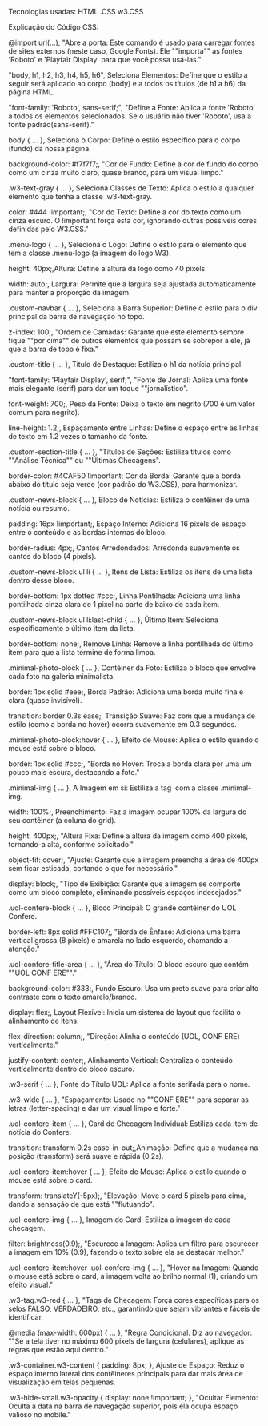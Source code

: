 Tecnologias usadas: 
HTML 
.CSS
w3.CSS

Explicação do Código CSS:

@import url(...),
"Abre a porta: Este comando é usado para carregar fontes de sites externos (neste caso, Google Fonts). Ele ""importa"" as fontes 'Roboto' e 'Playfair Display' para que você possa usá-las."

"body, h1, h2, h3, h4, h5, h6",
Seleciona Elementos: Define que o estilo a seguir será aplicado ao corpo (body) e a todos os títulos (de h1 a h6) da página HTML.

"font-family: 'Roboto', sans-serif;",
"Define a Fonte: Aplica a fonte 'Roboto' a todos os elementos selecionados. Se o usuário não tiver 'Roboto', usa a fonte padrão(sans-serif)."

body { ... },
Seleciona o Corpo: Define o estilo específico para o corpo (fundo) da nossa página.

background-color: #f7f7f7;,
"Cor de Fundo: Define a cor de fundo do corpo como um cinza muito claro, quase branco, para um visual limpo."

.w3-text-gray { ... },
Seleciona Classes de Texto: Aplica o estilo a qualquer elemento que tenha a classe .w3-text-gray.

color: #444 !important;,
"Cor do Texto: Define a cor do texto como um cinza escuro. O !important força esta cor, ignorando outras possíveis cores definidas pelo W3.CSS."

.menu-logo { ... },
Seleciona o Logo: Define o estilo para o elemento que tem a classe .menu-logo (a imagem do logo W3).

height: 40px;,Altura: 
Define a altura da logo como 40 pixels.

width: auto;,
Largura: Permite que a largura seja ajustada automaticamente para manter a proporção da imagem.

.custom-navbar { ... },
Seleciona a Barra Superior: Define o estilo para o div principal da barra de navegação no topo.

z-index: 100;,
"Ordem de Camadas: Garante que este elemento sempre fique ""por cima"" de outros elementos que possam se sobrepor a ele, já que a barra de topo é fixa."

.custom-title { ... },
Título de Destaque: Estiliza o h1 da notícia principal.

"font-family: 'Playfair Display', serif;",
"Fonte de Jornal: Aplica uma fonte mais elegante (serif) para dar um toque ""jornalístico".

font-weight: 700;,
Peso da Fonte: Deixa o texto em negrito (700 é um valor comum para negrito).

line-height: 1.2;,
Espaçamento entre Linhas: Define o espaço entre as linhas de texto em 1.2 vezes o tamanho da fonte.

.custom-section-title { ... },
"Títulos de Seções: Estiliza títulos como ""Análise Técnica"" ou ""Últimas Checagens".

border-color: #4CAF50 !important;
Cor da Borda: Garante que a borda abaixo do título seja verde (cor padrão do W3.CSS), para harmonizar.

.custom-news-block { ... },
Bloco de Notícias: Estiliza o contêiner de uma notícia ou resumo.

padding: 16px !important;,
Espaço Interno: Adiciona 16 pixels de espaço entre o conteúdo e as bordas internas do bloco.

border-radius: 4px;,
Cantos Arredondados: Arredonda suavemente os cantos do bloco (4 pixels).

.custom-news-block ul li { ... },
Itens de Lista: Estiliza os itens de uma lista dentro desse bloco.

border-bottom: 1px dotted #ccc;,
Linha Pontilhada: Adiciona uma linha pontilhada cinza clara de 1 pixel na parte de baixo de cada item.

.custom-news-block ul li:last-child { ... },
Último Item: Seleciona especificamente o último item da lista.

border-bottom: none;,
Remove Linha: Remove a linha pontilhada do último item para que a lista termine de forma limpa.

.minimal-photo-block { ... },
Contêiner da Foto: Estiliza o bloco que envolve cada foto na galeria minimalista.

border: 1px solid #eee;,
Borda Padrão: Adiciona uma borda muito fina e clara (quase invisível).

transition: border 0.3s ease;,
Transição Suave: Faz com que a mudança de estilo (como a borda no hover) ocorra suavemente em 0.3 segundos.

.minimal-photo-block:hover { ... },
Efeito de Mouse: Aplica o estilo quando o mouse está sobre o bloco.

border: 1px solid #ccc;,
"Borda no Hover: Troca a borda clara por uma um pouco mais escura, destacando a foto."

.minimal-img { ... },
A Imagem em si: Estiliza a tag <img> com a classe .minimal-img.

width: 100%;,
Preenchimento: Faz a imagem ocupar 100% da largura do seu contêiner (a coluna do grid).

height: 400px;,
"Altura Fixa: Define a altura da imagem como 400 pixels, tornando-a alta, conforme solicitado."

object-fit: cover;,
"Ajuste: Garante que a imagem preencha a área de 400px sem ficar esticada, cortando o que for necessário."

display: block;,
"Tipo de Exibição: Garante que a imagem se comporte como um bloco completo, eliminando possíveis espaços indesejados."

.uol-confere-block { ... },
Bloco Principal: O grande contêiner do UOL Confere.

border-left: 8px solid #FFC107;,
"Borda de Ênfase: Adiciona uma barra vertical grossa (8 pixels) e amarela no lado esquerdo, chamando a atenção."

.uol-confere-title-area { ... },
"Área do Título: O bloco escuro que contém ""UOL CONF ERE""."

background-color: #333;,
Fundo Escuro: Usa um preto suave para criar alto contraste com o texto amarelo/branco.

display: flex;,
Layout Flexível: Inicia um sistema de layout que facilita o alinhamento de itens.

flex-direction: column;,
"Direção: Alinha o conteúdo (UOL, CONF ERE) verticalmente."

justify-content: center;,
Alinhamento Vertical: Centraliza o conteúdo verticalmente dentro do bloco escuro.

.w3-serif { ... },
Fonte do Título UOL: Aplica a fonte serifada para o nome.

.w3-wide { ... },
"Espaçamento: Usado no ""CONF ERE"" para separar as letras (letter-spacing) e dar um visual limpo e forte."

.uol-confere-item { ... },
Card de Checagem Individual: Estiliza cada item de notícia do Confere.

transition: transform 0.2s ease-in-out;,Animação: Define que a mudança na posição (transform) será suave e rápida (0.2s).

.uol-confere-item:hover { ... },
Efeito de Mouse: Aplica o estilo quando o mouse está sobre o card.

transform: translateY(-5px);,
"Elevação: Move o card 5 pixels para cima, dando a sensação de que está ""flutuando".

.uol-confere-img { ... },
Imagem do Card: Estiliza a imagem de cada checagem.

filter: brightness(0.9);,
"Escurece a Imagem: Aplica um filtro para escurecer a imagem em 10% (0.9), fazendo o texto sobre ela se destacar melhor."

.uol-confere-item:hover .uol-confere-img { ... },
"Hover na Imagem: Quando o mouse está sobre o card, a imagem volta ao brilho normal (1), criando um efeito visual."

.w3-tag.w3-red { ... },
"Tags de Checagem: Força cores específicas para os selos FALSO, VERDADEIRO, etc., garantindo que sejam vibrantes e fáceis de identificar.

@media (max-width: 600px) { ... },
"Regra Condicional: Diz ao navegador: ""Se a tela tiver no máximo 600 pixels de largura (celulares), aplique as regras que estão aqui dentro."

.w3-container.w3-content { padding: 8px; },
Ajuste de Espaço: Reduz o espaço interno lateral dos contêineres principais para dar mais área de visualização em telas pequenas.

.w3-hide-small.w3-opacity { display: none !important; },
"Ocultar Elemento: Oculta a data na barra de navegação superior, pois ela ocupa espaço valioso no mobile."